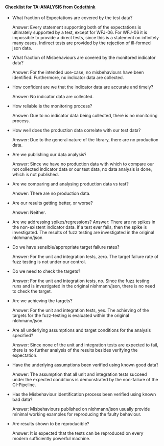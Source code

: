 #### Checklist for TA-ANALYSIS from [Codethink](https://codethinklabs.gitlab.io/trustable/trustable/print_page.html)

* What fraction of Expectations are covered by the test data?

    Answer:  Every statement supporting both of the expectations is ultimately supported by a test, except for WFJ-06. For WFJ-06 it is impossible to provide a direct tests, since this is a statement on infinitely many cases. Indirect tests are provided by the rejection of ill-formed json data.

* What fraction of Misbehaviours are covered by the monitored indicator data?

    Answer: For the intended use-case, no misbehaviours have been identified. Furthermore, no indicator data are collected.

* How confident are we that the indicator data are accurate and timely?

    Answer:  No indicator data are collected.

* How reliable is the monitoring process?

    Answer: Due to no indicator data being collected, there is no monitoring process.

* How well does the production data correlate with our test data?

    Answer:  Due to the general nature of the library, there are no production data.

* Are we publishing our data analysis?

    Answer:  Since we have no production data with which to compare our not collected indicator data or our test data, no data analysis is done, which is not published.

* Are we comparing and analysing production data vs test?

    Answer:  There are no production data.

* Are our results getting better, or worse?

    Answer:  Neither.

* Are we addressing spikes/regressions?
    Answer:  There are no spikes in the non-existent indicator data. If a test ever fails, then the spike is investigated. The results of fuzz testing are investigated in the original nlohmann/json.

* Do we have sensible/appropriate target failure rates?

    Answer:  For the unit and integration tests, zero. The target failure rate of fuzz testing is not under our control.

* Do we need to check the targets?

    Answer:  For the unit and integration tests, no. Since the fuzz testing runs and is investigated in the original nlohmann/json, there is no need to check the target.

* Are we achieving the targets?

    Answer:  For the unit and integration tests, yes. The achieving of the targets for the fuzz-testing is evaluated within the original nlohmann/json.

* Are all underlying assumptions and target conditions for the analysis specified?

    Answer:  Since none of the unit and integration tests are expected to fail, there is no further analysis of the results besides verifying the expectation.

* Have the underlying assumptions been verified using known good data?

    Answer:  The assumption that all unit and integration tests succeed under the expected conditions is demonstrated by the non-failure of the CI-Pipeline.

* Has the Misbehaviour identification process been verified using known bad data?

    Answer: Misbehaviours published on nlohmann/json usually provide minimal working examples for reproducing the faulty behaviour.

* Are results shown to be reproducible?

    Answer: It is expected that the tests can be reproduced on every modern sufficiently powerful machine.

